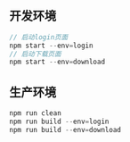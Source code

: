 
## 开发环境
```js
// 启动login页面
npm start --env=login
// 启动下载页面
npm start --env=download
```
## 生产环境
```js
npm run clean
npm run build --env=login
npm run build --env=download
```